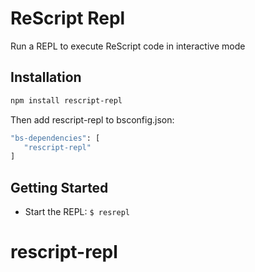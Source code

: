 # ReScript Repl

Run a REPL to execute ReScript code in interactive mode

## Installation

```sh
npm install rescript-repl
```

Then add rescript-repl to bsconfig.json:
```sh
"bs-dependencies": [
   "rescript-repl"
]
```

## Getting Started

- Start the REPL: `$ resrepl`

# rescript-repl
